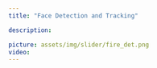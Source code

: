 ```yaml
---
title: "Face Detection and Tracking"

description: 

picture: assets/img/slider/fire_det.png
video: 
---
```

